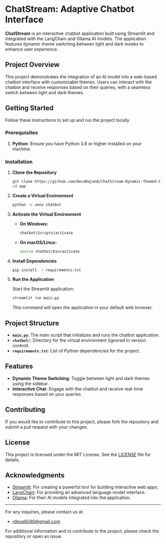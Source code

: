 # ChatStream: Adaptive Chatbot Interface

**ChatStream** is an interactive chatbot application built using Streamlit and integrated with the LangChain and Ollama AI models. The application features dynamic theme switching between light and dark modes to enhance user experience.

## Project Overview

This project demonstrates the integration of an AI model into a web-based chatbot interface with customizable themes. Users can interact with the chatbot and receive responses based on their queries, with a seamless switch between light and dark themes.

## Getting Started

Follow these instructions to set up and run the project locally.

### Prerequisites

1. **Python**: Ensure you have Python 3.8 or higher installed on your machine.

### Installation

1. **Clone the Repository**

   ```bash
   git clone https://github.com/DevaRajan8/ChatStream-Dynamic-Themed-Chatbot
   cd app
   ```

2. **Create a Virtual Environment**

   ```bash
   python -m venv chatbot
   ```

3. **Activate the Virtual Environment**

   - **On Windows:**

     ```bash
     chatbot\Scripts\activate
     ```

   - **On macOS/Linux:**

     ```bash
     source chatbot/bin/activate
     ```

4. **Install Dependencies**

   ```bash
   pip install -r requirements.txt
   ```

5. **Run the Application**

   Start the Streamlit application:

   ```bash
   streamlit run main.py
   ```

   This command will open the application in your default web browser.

## Project Structure

- **`main.py`**: The main script that initializes and runs the chatbot application.
- **`chatbot/`**: Directory for the virtual environment (ignored in version control).
- **`requirements.txt`**: List of Python dependencies for the project.

## Features

- **Dynamic Theme Switching**: Toggle between light and dark themes using the sidebar.
- **Interactive Chat**: Engage with the chatbot and receive real-time responses based on your queries.

## Contributing

If you would like to contribute to this project, please fork the repository and submit a pull request with your changes.

## License

This project is licensed under the MIT License. See the [LICENSE](LICENSE) file for details.

## Acknowledgments

- [Streamlit](https://streamlit.io/): For creating a powerful tool for building interactive web apps.
- [LangChain](https://www.langchain.com/): For providing an advanced language model interface.
- [Ollama](https://ollama.com/): For their AI models integrated into the application.

---

For any inquiries, please contact us at:

- [rdeva6046@gmail.com](mailto:your-email@example.com)

For additional information and to contribute to the project, please check the repository or open an issue.
